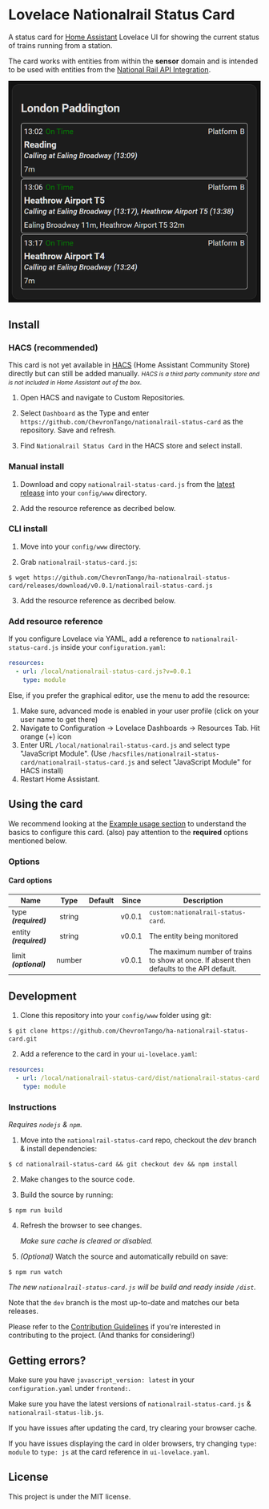 # Lovelace Nationalrail Status Card
A status card for [Home Assistant](https://github.com/home-assistant/home-assistant) Lovelace UI for showing the current status of trains running from a station.

The card works with entities from within the **sensor**  domain and is intended to be used with entities from the [National Rail API Integration](https://github.com/jfparis/homeassistant_nationalrail).

![Preview](images/sample.png)

## Install

### HACS (recommended) 

This card is not yet available in [HACS](https://hacs.xyz/) (Home Assistant Community Store) directly but can still be added manually.
<small>*HACS is a third party community store and is not included in Home Assistant out of the box.*</small>

1. Open HACS and navigate to Custom Repositories.

2. Select `Dashboard` as the Type and enter `https://github.com/ChevronTango/nationalrail-status-card` as the repository. Save and refresh.

3. Find `Nationalrail Status Card` in the HACS store and select install.

### Manual install

1. Download and copy `nationalrail-status-card.js` from the [latest release](https://github.com/ChevronTango/nationalrail-status-card/releases/latest) into your `config/www` directory.

2. Add the resource reference as decribed below.


### CLI install

1. Move into your `config/www` directory.

2. Grab `nationalrail-status-card.js`:

  ```
  $ wget https://github.com/ChevronTango/ha-nationalrail-status-card/releases/download/v0.0.1/nationalrail-status-card.js
  ```

3. Add the resource reference as decribed below.

### Add resource reference

If you configure Lovelace via YAML, add a reference to `nationalrail-status-card.js` inside your `configuration.yaml`:

  ```yaml
  resources:
    - url: /local/nationalrail-status-card.js?v=0.0.1
      type: module
  ```

Else, if you prefer the graphical editor, use the menu to add the resource:

1. Make sure, advanced mode is enabled in your user profile (click on your user name to get there)
2. Navigate to Configuration -> Lovelace Dashboards -> Resources Tab. Hit orange (+) icon
3. Enter URL `/local/nationalrail-status-card.js` and select type "JavaScript Module".
(Use `/hacsfiles/nationalrail-status-card/nationalrail-status-card.js` and select "JavaScript Module" for HACS install)
4. Restart Home Assistant.

## Using the card

We recommend looking at the [Example usage section](#example-usage) to understand the basics to configure this card.
(also) pay attention to the **required** options mentioned below.

### Options

#### Card options
| Name | Type | Default | Since | Description |
|------|:----:|:-------:|:-----:|-------------|
| type ***(required)*** | string |  | v0.0.1 | `custom:nationalrail-status-card`.
| entity ***(required)*** | string |  | v0.0.1 | The entity being monitored
| limit ***(optional)*** | number |  | v0.0.1 | The maximum number of trains to show at once. If absent then defaults to the API default.

## Development

1. Clone this repository into your `config/www` folder using git:

```
$ git clone https://github.com/ChevronTango/ha-nationalrail-status-card.git
```

2. Add a reference to the card in your `ui-lovelace.yaml`:

```yaml
resources:
  - url: /local/nationalrail-status-card/dist/nationalrail-status-card.js
    type: module
```

### Instructions

*Requires `nodejs` & `npm`.*

1. Move into the `nationalrail-status-card` repo, checkout the *dev* branch & install dependencies:
```console
$ cd nationalrail-status-card && git checkout dev && npm install
```

2. Make changes to the source code.

3. Build the source by running:
```console
$ npm run build
```

4. Refresh the browser to see changes.

    *Make sure cache is cleared or disabled.*

5. *(Optional)* Watch the source and automatically rebuild on save:
```console
$ npm run watch
```

*The new `nationalrail-status-card.js` will be build and ready inside `/dist`.*

Note that the `dev` branch is the most up-to-date and matches our beta releases.

Please refer to the [Contribution Guidelines](./CONTRIBUTING.md) if you're interested in contributing to the project. (And thanks for considering!)

## Getting errors?
Make sure you have `javascript_version: latest` in your `configuration.yaml` under `frontend:`.

Make sure you have the latest versions of `nationalrail-status-card.js` & `nationalrail-status-lib.js`.

If you have issues after updating the card, try clearing your browser cache.

If you have issues displaying the card in older browsers, try changing `type: module` to `type: js` at the card reference in `ui-lovelace.yaml`.

## License
This project is under the MIT license.